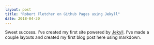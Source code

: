 ```yaml
---
layout: post
title: "Robert Fletcher on Github Pages using Jekyll"
date: 2018-04-30
---
```


Sweet success. I've created my first site powered by [Jekyll](http://jekyllrb.com). I've made a couple layouts and created my first blog post here using markdown.
